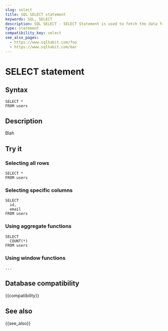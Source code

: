 ```yaml
---
slug: select
title: SQL SELECT statement
keywords: SQL, SELECT
description: SQL SELECT - SELECT Statement is used to fetch the data from a database table which returns this data in the form of a table.
type: statement
compatibility_key: select
see_also_pages:
  - https://www.sqlhabit.com/foo
  - https://www.sqlhabit.com/bar
---
```


# SELECT statement

## Syntax

~~~pgsql
SELECT *
FROM users
~~~

## Description

Blah

## Try it

### Selecting all rows

~~~pgsql
SELECT *
FROM users
~~~

### Selecting specific columns

~~~pgsql
SELECT
  id,
  email
FROM users
~~~

### Using aggregate functions

~~~pgsql
SELECT
  COUNT(*)
FROM users
~~~

### Using window functions

~~~pgsql
...
~~~

## Database compatibility

{{compatibility}}

## See also

{{see_also}}
